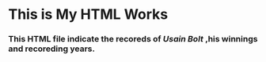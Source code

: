 # This is My HTML Works
### This HTML file indicate the recoreds of *Usain Bolt* ,his winnings and recoreding years.
